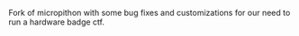 Fork of micropithon with some bug fixes and customizations for our need to run a hardware badge ctf. 
